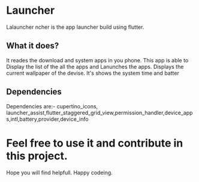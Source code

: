 # Launcher 

Lalauncher ncher is the app launcher build using flutter.

## What it does?

It reades the download and system apps in you phone. 
This app is able to Display the list of the all the apps and Lanunches the apps.
Displays the current wallpaper of the devise.
It's shows the system time and batter

## Dependencies

Dependencies are:-
  cupertino_icons, launcher_assist,flutter_staggered_grid_view,permission_handler,device_apps,intl,battery,provider,device_info
  
  
# Feel free to use it and contribute in this project.
Hope you will find helpfull.
Happy codeing.

